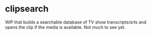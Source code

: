 # clipsearch
WIP that builds a searchable database of TV show transcripts/srts and opens the clip if the media is available. Not much to see yet.
